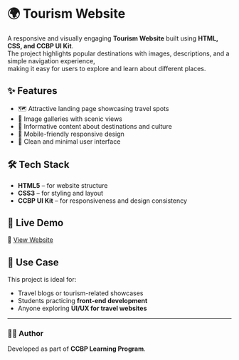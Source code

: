 # 🌍 Tourism Website  

A responsive and visually engaging **Tourism Website** built using **HTML, CSS, and CCBP UI Kit**.  
The project highlights popular destinations with images, descriptions, and a simple navigation experience,  
making it easy for users to explore and learn about different places.  

## ✨ Features  
- 🗺️ Attractive landing page showcasing travel spots  
- 📸 Image galleries with scenic views  
- 📖 Informative content about destinations and culture  
- 📱 Mobile-friendly responsive design  
- 🎨 Clean and minimal user interface  

## 🛠️ Tech Stack  
- **HTML5** – for website structure  
- **CSS3** – for styling and layout  
- **CCBP UI Kit** – for responsiveness and design consistency  

## 🚀 Live Demo  
🔗 [View Website](https://tourismr1.ccbp.tech)  

## 📌 Use Case  
This project is ideal for:  
- Travel blogs or tourism-related showcases  
- Students practicing **front-end development**  
- Anyone exploring **UI/UX for travel websites**  

---

### 👩‍💻 Author  
Developed as part of **CCBP Learning Program**.  

